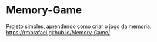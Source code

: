 # Memory-Game
Projeto simples, aprendendo como criar o jogo da memoria.
https://rmbrafael.github.io/Memory-Game/
